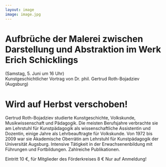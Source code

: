 ```yaml
---
layout: image
image: image.jpg
---
```


# Aufbrüche der Malerei zwischen Darstellung und Abstraktion im Werk Erich Schicklings
(Samstag, 5. Juni um 16 Uhr)  
Kunstgeschichtlicher Vortrag von Dr. phil. Gertrud Roth-Bojadziev (Augsburg)  
# Wird auf Herbst verschoben! 

Gertrud Roth-Bojadziev studierte Kunstgeschichte, Volkskunde, Musikwissenschaft und Pädagogik. Die meisten Berufsjahre verbrachte sie am Lehrstuhl für Kunstpädagogik als wissenschaftliche Assistentin und Dozentin, einige Jahre als Lehrbeauftragte für Volkskunde. Von 1972 bis 2009 war sie Akademische Oberrätin am Lehrstuhl für Kunstpädagogik der Universität Augsburg. Intensive Tätigkeit in der Erwachsenenbildung mit Führungen und Fortbildungen. Zahlreiche Publikationen.

Eintritt 10 €, für Mitglieder des Förderkreises 8 €
Nur auf Anmeldung!